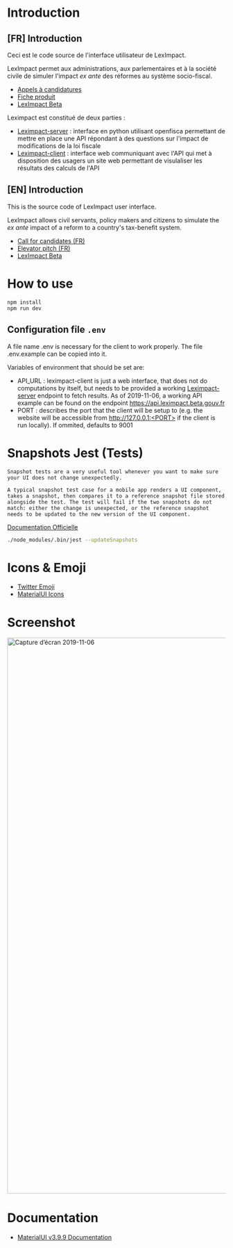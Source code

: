 # Introduction

## [FR] Introduction

Ceci est le code source de l'interface utilisateur de LexImpact.

LexImpact permet aux administrations, aux parlementaires et à la société civile de simuler l'impact _ex ante_ des réformes au système socio-fiscal.
* [Appels à candidatures](https://entrepreneur-interet-general.etalab.gouv.fr/defis/2019/leximpact.html)
* [Fiche produit](https://beta.gouv.fr/startups/leximpact.html)
* [LexImpact Beta](https://leximpact.beta.gouv.fr)

Leximpact est constitué de deux parties :
- [Leximpact-server](https://github.com/betagouv/leximpact-server/) : interface en python utilisant openfisca permettant de mettre en place une API répondant à des questions sur l'impact de modifications de la loi fiscale
- [Leximpact-client](https://github.com/betagouv/leximpact-client/) : interface web communiquant avec l'API qui met à disposition des usagers un site web permettant de visulaliser les résultats des calculs de l'API


## [EN] Introduction

This is the source code of LexImpact user interface.

LexImpact allows civil servants, policy makers and citizens to simulate the _ex ante_ impact of a reform to a country's tax-benefit system.
* [Call for candidates (FR)](https://entrepreneur-interet-general.etalab.gouv.fr/defis/2019/leximpact.html)
* [Elevator pitch (FR)](https://beta.gouv.fr/startups/leximpact.html)
* [LexImpact Beta](https://leximpact.beta.gouv.fr)


# How to use

```
npm install
npm run dev
```

## Configuration file `.env`

A file name .env is necessary for the client to work properly. The file .env.example can be copied into it.

Variables of environment that should be set are:
- API_URL : leximpact-client is just a web interface, that does not do computations by itself, but needs to be provided a working [Leximpact-server](https://github.com/betagouv/leximpact-server/) endpoint to fetch results. As of 2019-11-06, a working API example can be found on the endpoint https://api.leximpact.beta.gouv.fr 
- PORT : describes the port that the client will be setup to (e.g. the website will be accessible from http://127.0.0.1:<PORT> if the client is run locally). If ommited, defaults to 9001


# Snapshots Jest (Tests)

```
Snapshot tests are a very useful tool whenever you want to make sure your UI does not change unexpectedly.

A typical snapshot test case for a mobile app renders a UI component, takes a snapshot, then compares it to a reference snapshot file stored alongside the test. The test will fail if the two snapshots do not match: either the change is unexpected, or the reference snapshot needs to be updated to the new version of the UI component.
```

[Documentation Officielle](https://jestjs.io/docs/en/snapshot-testing)

```bash
./node_modules/.bin/jest --updateSnapshots
```

# Icons & Emoji

- [Twitter Emoji](https://iconify.design/icon-sets/twemoji/)
- [MaterialUI Icons](https://material.io/resources/icons)

# Screenshot

<img width="1280" alt="Capture d’écran 2019-11-06" src="https://user-images.githubusercontent.com/17675313/68288289-6a75a780-0084-11ea-9bab-addb613cd2a4.png">


# Documentation

- [MaterialUI v3.9.9 Documentation](https://v3.material-ui.com/getting-started/installation/)
